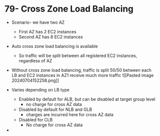 # 79- Cross Zone Load Balancing
- Scenario- we have two AZ
	- First AZ has 2 EC2 instances
	- Second AZ has 8 EC2 instances
- Auto cross zone load balancing is available
	- So traffic will be split between all registered EC2 instances, regardless of AZ
- Without cross zone load balancing, traffic is split 50/50 between each LB and EC2 instances in AZ1 receive much more traffic ![[Pasted image 20240704152258.png]]

- Varies depending on LB type
	- Enabled by default for ALB, but can be disabled at target group level
		- no charge for cross AZ data
	- Disabled by default for NLB and GLB
		- charges are incurred here for cross AZ data
	- Disabled for CLB
		- No charge for cross AZ data
-  